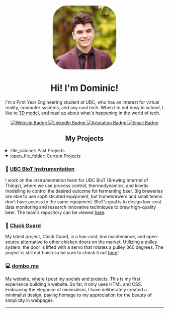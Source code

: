 
<!-- Intro -->

<p id="profile-picture" align="center">
  <img width=40% src="https://github.com/itsdombo/itsdombo/blob/main/headshot1.png" alt="Profile Picture">
</p>

<h1 align="center">Hi! I'm Dominic!</h1>

I'm a First Year Engineering student at UBC, who has an interest for virtual reality, computer systems, and any cool tech. When I'm not busy in school, I like to [3D model](https://www.artstation.com/dombo), and read up about what's happening in the world of tech.

<div id="badges" align="center">
  <a href="https://dombo.me">
    <img src="https://img.shields.io/badge/Website-24242c?logo=firefox&logoColor=white&style=for-the-badge" alt="Website Badge">
  </a>
  <a href="https://www.linkedin.com/in/rousseaudominic/">
    <img src="https://img.shields.io/badge/LinkedIn-24242c?logo=linkedin&logoColor=white&style=for-the-badge" alt="LinkedIn Badge">
  </a>
  <a href="https://www.artstation.com/dombo">
    <img src="https://img.shields.io/badge/ArtStation-24242c?logo=artstation&logoColor=white&style=for-the-badge" alt="Artstation Badge">
  </a>
  <a href="mailto:dominic1rousseau@gmail.com">
    <img src="https://img.shields.io/badge/Email-24242c?logo=gmail&logoColor=white&style=for-the-badge" alt="Email Badge">
  </a>
</div>

<!-- Projects -->

<h2 align="center">My Projects</h2>
<details>
  <summary>:file_cabinet: Past Projects</summary>
  
  ### ✨ Magic Mirror
  This is a project I completed in highschool for a class, where I built a smart mirror using recycled parts, such as an old monitor, spare lumber. Every part was already on hand, except for the sheet of mirror glass. The smart mirror uses [Magic Mirror 2](https://github.com/MichMich/MagicMirror), an open-source program which allows you to create and configure your own, or other peoples modules. The mirror is able to display reminders, spotify, the news, compliments, weather, and can be voice controlled using a voice assistant (Google Home, Amazon Alexa) to add reminders. The mirror can be connected to from another computer using [DWService](https://github.com/dwservice/agent).
  
  ### ☁️ Self-Hosting Nextcloud Cloud
  Not wanting to pay money for cloud storage, I looked into self-hosting my own cloud, not only to save money, but as an opportunity to learn. Running on an old computer repurposed as a server PC operating on Ubuntu Linux, the computer runs [Nextcloud](https://github.com/nextcloud), a free and open source cloud software.
  
  ### 💻 [Mini Code Projects](https://github.com/itsdombo/MiniCodeProjects)
  This repository serves as a little pastebin for me to organize and display any finished code projects I have done. The scope of these projects are usually quite mini, as the repository's name says. The purpose for doing this is to get familiar with any language that I am trying to learn by creating practical projects to gain a better understanding of the language.
  
  ### 🦞 Clawdius | UBC APSC 101
  (WIP)
  
  ---
  
</details>

<details open>
  <summary>:open_file_folder: Current Projects</summary>
  
  ### 🍺 [UBC BIoT Instrumentation](https://www.ubcenvision.com/beer/)
  I work on the instrumentation team for UBC BIoT (Brewing Internet of Things), where we use process control, thermodynamics, and kinetic modelling to control the desired outcome for fermenting beer. Big breweries are able to use sophisticated equipment, but homebrewers and small teams don’t have access to the same equipment. BIoT’s goal is to design low-cost data monitoring and research innovative techniques to brew high-quality beer. The team’s repository can be viewed [here](https://github.com/frehlid/BIOT-Instrumentation/).
  
  ### 🐔 [Cluck Guard](https://github.com/itsdombo/CluckGuard)
  My latest project, Cluck Guard, is a low-cost, low maintenance, and open-source alternative to other chicken doors on the market. Utilizing a pulley system, the door is lifted with a servo that rotates a pulley 360 degrees. The project is still not finish so be sure to check it out [here](https://github.com/itsdombo/CluckGuard)!

  ### 💻 [dombo.me](https://dombo.me)
  My website, where I post my socials and projects. This is my first experience building a website. So far, it only uses HTML and CSS. Embracing the elegance of minimalism, I have deliberately created a minimalist design, paying homage to my appreciation for the beauty of simplicity in webpages.
  
  ---
  
</details>
  

  

<!--
**itsdombo/itsdombo** is a ✨ _special_ ✨ repository because its `README.md` (this file) appears on your GitHub profile.

Here are some ideas to get you started:

- 🔭 I’m currently working on ...
- 🌱 I’m currently learning ...
- 👯 I’m looking to collaborate on ...
- 🤔 I’m looking for help with ...
- 💬 Ask me about ...
- 📫 How to reach me: ...
- 😄 Pronouns: ...
- ⚡ Fun fact: ...
-->
